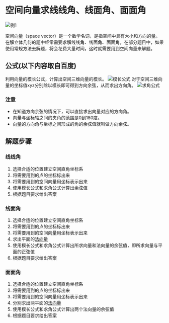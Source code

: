 # 空间向量求线线角、线面角、面面角

![例1](https://bkimg.cdn.bcebos.com/pic/77c6a7efce1b9d165daf4b97f9deb48f8d5464d8?x-bce-process=image/format,f_auto)

空间向量（space vector）是一个数学名词，是指空间中具有大小和方向的量。
在解立体几何的题中经常需要求解线线角、线面角、面面角，在部分题目中，如果使用常规方法去解题，将会花费大量时间，这时就需要用到空间向量来解题。

## 公式(以下内容取自百度)

利用向量的模长公式，计算出空间三维向量的模长。
![模长公式](https://exp-picture.cdn.bcebos.com/f591ab03c8d246fedfa21c36b8bf3bef344f1e46.jpg?x-bce-process=image%2Fresize%2Cm_lfit%2Cw_500%2Climit_1%2Fformat%2Cf_auto%2Fquality%2Cq_80)
对于空间三维向量的坐标值xyz分别除以模长即可得到方向余弦，从而求出方向角。
![求角公式](https://exp-picture.cdn.bcebos.com/5c2a1ad149299a8880ff365067eeadbcbf2f7f46.jpg?x-bce-process=image%2Fresize%2Cm_lfit%2Cw_500%2Climit_1%2Fformat%2Cf_auto%2Fquality%2Cq_80)

### 注意
  - 在知道方向余弦的情况下，可以直接求出向量对应的方向角。  
  - 向量与坐标轴之间的夹角的范围是0到180度。  
  - 向量的方向角与坐标之间形成的角的余弦值就叫做方向余弦。  

## 解题步骤

### 线线角

1. 选择合适的位置建立空间直角坐标系
2. 将需要用到的点的坐标标出来
3. 将需要用到的空间向量用坐标表示出来
4. 使用模长公式和求角公式计算出余弦值
5. 根据题目要求给出答案

### 线面角

1. 选择合适的位置建立空间直角坐标系
2. 将需要用到的点的坐标标出来
3. 将需要用到的空间向量用坐标表示出来
4. 求出平面的[法向量](/docs/notes/math/20220703.md)
5. 使用模长公式和求角公式计算出所求向量和法向量的余弦值，即所求向量与平面的正弦值
6. 根据题目要求给出答案

### 面面角

1. 选择合适的位置建立空间直角坐标系
2. 将需要用到的点的坐标标出来
3. 将需要用到的空间向量用坐标表示出来
4. 分别求出两平面的[法向量](/docs/notes/math/20220703.md)
5. 使用模长公式和求角公式计算出两个法向量的余弦值
6. 根据题目要求给出答案
